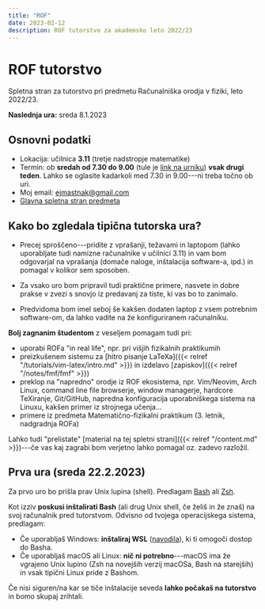 ```yaml
---
title: "ROF"
date: 2023-02-12
description: ROF tutorstvo za akademsko leto 2022/23
---
```


# ROF tutorstvo

Spletna stran za tutorstvo pri predmetu Računalniška orodja v fiziki, leto 2022/23.

**Naslednja ura:** sreda 8.1.2023

## Osnovni podatki

- Lokacija: učilnica **3.11** (tretje nadstropje matematike)
- Termin: ob **sredah od 7.30 do 9.00** (tule je [link na urniku](https://urnik.fmf.uni-lj.si/predmet/732/)) **vsak drugi teden**.
  Lahko se oglasite kadarkoli med 7.30 in 9.00---ni treba točno ob uri.
- Moj email: [ejmastnak@gmail.com](mailto:ejmastnak@gmail.com)
- [Glavna spletna stran predmeta](https://predmeti.fmf.uni-lj.si/racorodja)

## Kako bo zgledala tipična tutorska ura?

- Precej sproščeno---pridite z vprašanji, težavami in laptopom (lahko uporabljate tudi namizne računalnike v učilnici 3.11) in vam bom odgovarjal na vprašanja (domače naloge, inštalacija software-a, ipd.) in pomagal v kolikor sem sposoben.

- Za vsako uro bom pripravil tudi praktične primere, nasvete in dobre prakse v zvezi s snovjo iz predavanj za tiste, ki vas bo to zanimalo.

- Predvidoma bom imel seboj še kakšen dodaten laptop z vsem potrebnim software-om, da lahko vadite na že konfiguriranem računalniku.

**Bolj zagnanim študentom** z veseljem pomagam tudi pri:

- uporabi ROFa "in real life", npr. pri višjih fizikalnih praktikumih
- preizkušenem sistemu za [hitro pisanje LaTeXa]({{< relref "/tutorials/vim-latex/intro.md" >}}) in izdelavo [zapiskov]({{< relref "/notes/fmf/fmf" >}})
- preklop na "napredno" orodje iz ROF ekosistema, npr. Vim/Neovim, Arch Linux, command line file browserje, window managerje, hardcore TeXiranje, Git/GitHub, napredna konfiguracija uporabniškega sistema na Linuxu, kakšen primer iz strojnega učenja...
- primere iz predmeta Matematično-fizikalni praktikum (3. letnik, nadgradnja ROFa)

Lahko tudi "prelistate" [material na tej spletni strani]({{< relref "/content.md" >}})---če vas kaj zagrabi bom verjetno lahko pomagal oz. zadevo razložil.

## Prva ura (sreda 22.2.2023)

Za prvo uro bo prišla prav Unix lupina (shell). Predlagam [Bash](https://en.wikipedia.org/wiki/Bash_(Unix_shell)) ali [Zsh](https://en.wikipedia.org/wiki/Z_shell).

Kot izziv **poskusi inštalirati Bash** (ali drug Unix shell, če želiš in že znaš) na svoj računalnik pred tutorstvom.
Odvisno od tvojega operacijskega sistema, predlagam:

- Če uporabljaš Windows: **inštaliraj WSL** ([navodila](https://learn.microsoft.com/en-us/windows/wsl/install)), ki ti omogoči dostop do Basha.
- Če uporabljaš macOS ali Linux: **nič ni potrebno**---macOS ima že vgrajeno Unix lupino (Zsh na novejših verzij macOSa, Bash na starejših) in vsak tipični Linux pride z Bashom.

Če nisi siguren/na kar se tiče inštalacije seveda **lahko počakaš na tutorstvo** in bomo skupaj zrihtali.

